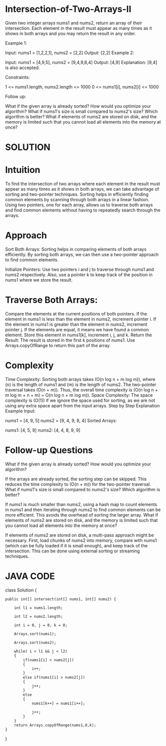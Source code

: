 # Intersection-of-Two-Arrays-II

Given two integer arrays nums1 and nums2, return an array of their intersection. Each element in the result must appear as many times as it shows in both arrays and you may return the result in any order.

Example 1:

Input: nums1 = [1,2,2,1], nums2 = [2,2]
Output: [2,2]
Example 2:

Input: nums1 = [4,9,5], nums2 = [9,4,9,8,4]
Output: [4,9]
Explanation: [9,4] is also accepted.
 
Constraints:

1 <= nums1.length, nums2.length <= 1000
0 <= nums1[i], nums2[i] <= 1000
 
Follow up:

What if the given array is already sorted? How would you optimize your algorithm?
What if nums1's size is small compared to nums2's size? Which algorithm is better?
What if elements of nums2 are stored on disk, and the memory is limited such that you cannot load all elements into the memory at once?


# SOLUTION

# Intuition
To find the intersection of two arrays where each element in the result must appear as many times as it shows in both arrays, we can take advantage of sorting and two-pointer techniques. Sorting helps in efficiently finding common elements by scanning through both arrays in a linear fashion. Using two pointers, one for each array, allows us to traverse both arrays and find common elements without having to repeatedly search through the arrays.

# Approach
Sort Both Arrays: Sorting helps in comparing elements of both arrays efficiently. By sorting both arrays, we can then use a two-pointer approach to find common elements.

Initialize Pointers: Use two pointers i and j to traverse through nums1 and nums2 respectively. Also, use a pointer k to keep track of the position in nums1 where we store the result.

# Traverse Both Arrays:

Compare the elements at the current positions of both pointers.
If the element in nums1 is less than the element in nums2, increment pointer i.
If the element in nums1 is greater than the element in nums2, increment pointer j.
If the elements are equal, it means we have found a common element. Store this element in nums1[k], increment i, j, and k.
Return the Result: The result is stored in the first k positions of nums1. Use Arrays.copyOfRange to return this part of the array.

# Complexity
Time Complexity: Sorting both arrays takes (O(n log n + m log m)), where (n) is the length of nums1 and (m) is the length of nums2. The two-pointer traversal takes (O(n + m)). Thus, the overall time complexity is (O(n log n + m log m + n + m) = O(n log n + m log m)).
Space Complexity: The space complexity is (O(1)) if we ignore the space used for sorting, as we are not using any extra space apart from the input arrays.
Step by Step Explanation
Example Input:

nums1 = [4, 9, 5]
nums2 = [9, 4, 9, 8, 4]
Sorted Arrays:

nums1: [4, 5, 9]
nums2: [4, 4, 8, 9, 9]


# Follow-up Questions
What if the given array is already sorted? How would you optimize your algorithm?

If the arrays are already sorted, the sorting step can be skipped. This reduces the time complexity to (O(n + m)) for the two-pointer traversal.
What if nums1's size is small compared to nums2's size? Which algorithm is better?

If nums1 is much smaller than nums2, using a hash map to count elements in nums1 and then iterating through nums2 to find common elements can be more efficient. This avoids the overhead of sorting the larger array.
What if elements of nums2 are stored on disk, and the memory is limited such that you cannot load all elements into the memory at once?

If elements of nums2 are stored on disk, a multi-pass approach might be necessary. First, load chunks of nums2 into memory, compare with nums1 (which can be fully loaded if it is small enough), and keep track of the intersection. This can be done using external sorting or streaming techniques.


# JAVA CODE
class Solution {

    public int[] intersect(int[] nums1, int[] nums2) {
    
        int l1 = nums1.length;
        
        int l2 = nums2.length;
        
        int i = 0, j = 0, k = 0;
        
        Arrays.sort(nums1);
        
        Arrays.sort(nums2);
        
        while( i < l1 && j < l2)
        {
            if(nums1[i] < nums2[j])
            {
                i++;
            }
            else if(nums1[i] > nums2[j])
            {
                j++;
            }
            else
            {
                nums1[k++] = nums1[i++];
                
                j++;
            }
        }
        return Arrays.copyOfRange(nums1,0,k);
    }
}
